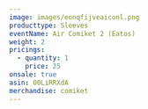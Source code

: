 ```yaml
---
image: images/eonqfijveaiconl.png
producttype: Sleeves
eventName: Air Comiket 2 (Eatos)
weight: 2
pricings:
  - quantity: 1
    price: 25
onsale: true
asin: O0LiRRXdA
merchandise: comiket
---
```

